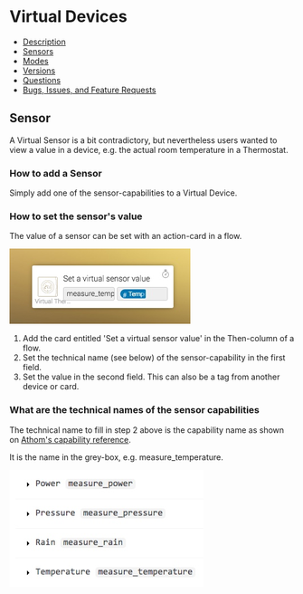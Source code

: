 # Virtual Devices

* [Description](index)
* [Sensors](sensor)
* [Modes](mode)
* [Versions](version)
* [Questions](https://community.athom.com/t/virtual-devices/1723)
* [Bugs, Issues, and Feature Requests](https://github.com/ArjanKranenburg/virtual-devices/issues)

## Sensor

A Virtual Sensor is a bit contradictory, but nevertheless users wanted to view a value in a device, e.g. the actual room temperature in a Thermostat.

### How to add a Sensor

Simply add one of the sensor-capabilities to a Virtual Device.

### How to set the sensor's value

The value of a sensor can be set with an action-card in a flow.

![Sensor_action_card](images/Sensor_action_card.jpeg "Sensor Action Card")

1. Add the card entitled 'Set a virtual sensor value' in the Then-column of a flow.
2. Set the technical name (see below) of the sensor-capability in the first field.
3. Set the value in the second field. This can also be a tag from another device or card.

### What are the technical names of the sensor capabilities

The technical name to fill in step 2 above is the capability name as shown on
[Athom's capability reference](https://developer.athom.com/docs/apps/tutorial-Drivers-Reference.html).

It is the name in the grey-box, e.g. measure_temperature.

![Technical_capability_names](images/Technical_capability_names.jpeg "Technical Capability Names")
